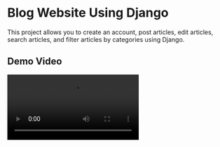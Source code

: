 # Blog Website Using Django

This project allows you to create an account, post articles, edit articles, search articles, and filter articles by categories using Django.

## Demo Video

![Watch the demo video here](https://github.com/dumb-koder/blog-website-using-django/blob/main/Blog%20Website.mp4)
